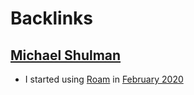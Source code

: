 
# Backlinks
## [Michael Shulman](<Michael Shulman.md>)
- I started using [Roam](<Roam.md>) in [February 2020](<February 2020.md>)

